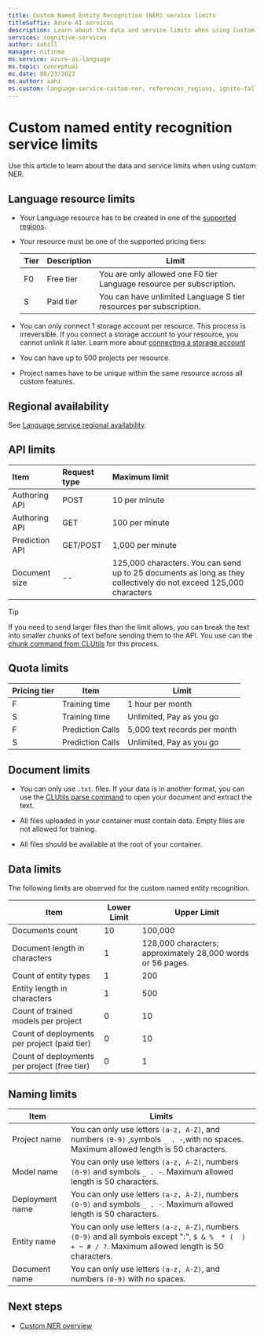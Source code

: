 ```yaml
---
title: Custom Named Entity Recognition (NER) service limits
titleSuffix: Azure AI services
description: Learn about the data and service limits when using Custom Named Entity Recognition (NER).
services: cognitive-services
author: aahill
manager: nitinme
ms.service: azure-ai-language
ms.topic: conceptual
ms.date: 08/23/2023
ms.author: aahi
ms.custom: language-service-custom-ner, references_regions, ignite-fall-2021, event-tier1-build-2022
---
```


# Custom named entity recognition service limits

Use this article to learn about the data and service limits when using custom NER.

## Language resource limits

* Your Language resource has to be created in one of the [supported regions](#regional-availability).

* Your resource must be one of the supported pricing tiers:
    
    |Tier|Description|Limit|
    |--|--|--|
    |F0 |Free tier|You are only allowed one F0 tier Language resource per subscription.|
    |S |Paid tier|You can have unlimited Language S tier resources per subscription. | 
    
    
* You can only connect 1 storage account per resource. This process is irreversible. If you connect a storage account to your resource, you cannot unlink it later. Learn more about [connecting a storage account](how-to/create-project.md#create-language-resource-and-connect-storage-account)

* You can have up to 500 projects per resource.

* Project names have to be unique within the same resource across all custom features.

## Regional availability 

See [Language service regional availability](../concepts/regional-support.md#custom-named-entity-recognition).

## API limits

|Item|Request type| Maximum limit|
|:-|:-|:-|
|Authoring API|POST|10 per minute|
|Authoring API|GET|100 per minute|
|Prediction API|GET/POST|1,000 per minute|
|Document size|--|125,000 characters. You can send up to 25 documents as long as they collectively do not exceed 125,000 characters|

> [!TIP]
> If you need to send larger files than the limit allows, you can break the text into smaller chunks of text before sending them to the API. You use can the [chunk command from CLUtils](https://github.com/microsoft/CognitiveServicesLanguageUtilities/blob/main/CustomTextAnalytics.CLUtils/Solution/CogSLanguageUtilities.ViewLayer.CliCommands/Commands/ChunkCommand/README.md) for this process.

## Quota limits

|Pricing tier |Item |Limit |
| --- | --- | ---|
|F|Training time| 1 hour per month |
|S|Training time| Unlimited, Pay as you go |
|F|Prediction Calls| 5,000 text records per month  |
|S|Prediction Calls| Unlimited, Pay as you go |

## Document limits

* You can only use `.txt`. files. If your data is in another format, you can use the [CLUtils parse command](https://github.com/microsoft/CognitiveServicesLanguageUtilities/blob/main/CustomTextAnalytics.CLUtils/Solution/CogSLanguageUtilities.ViewLayer.CliCommands/Commands/ParseCommand/README.md) to open your document and extract the text.

* All files uploaded in your container must contain data. Empty files are not allowed for training.

* All files should be available at the root of your container.

## Data limits

The following limits are observed for the custom named entity recognition.

|Item|Lower Limit| Upper Limit |
| --- | --- | --- |
|Documents count | 10 | 100,000 |
|Document length in characters | 1 | 128,000 characters; approximately 28,000 words or 56 pages. |
|Count of entity types | 1 | 200 |
|Entity length in characters | 1 | 500 |
|Count of trained models per project| 0 | 10 |
|Count of deployments per project (paid tier) | 0 | 10 |
|Count of deployments per project (free tier) | 0 | 1 |

## Naming limits

| Item | Limits |
|--|--|
| Project name |  You can only use letters `(a-z, A-Z)`, and numbers `(0-9)` ,symbols  `_ . -`,with no spaces. Maximum allowed length is 50 characters. |
| Model name |  You can only use letters `(a-z, A-Z)`, numbers `(0-9)` and symbols `_ . -`. Maximum allowed length is 50 characters.  |
| Deployment name |  You can only use letters `(a-z, A-Z)`, numbers `(0-9)` and symbols `_ . -`. Maximum allowed length is 50 characters.  |
| Entity name| You can only use letters `(a-z, A-Z)`, numbers `(0-9)` and all symbols except ":", `$ & %  * (  ) + ~ # / ?`. Maximum allowed length is 50 characters.|
| Document name | You can only use letters `(a-z, A-Z)`, and numbers `(0-9)` with no spaces. |


## Next steps

* [Custom NER overview](overview.md)
